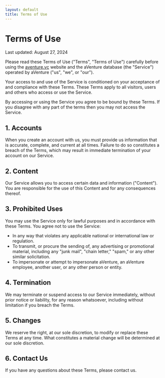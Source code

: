```yaml
---
layout: default
title: Terms of Use
---
```


# Terms of Use

Last updated: August 27, 2024

Please read these Terms of Use ("Terms", "Terms of Use") carefully before using the [aventure.vc](https://aventure.vc) website and the aVenture database (the "Service") operated by aVenture ("us", "we", or "our").

Your access to and use of the Service is conditioned on your acceptance of and compliance with these Terms. These Terms apply to all visitors, users and others who access or use the Service.

By accessing or using the Service you agree to be bound by these Terms. If you disagree with any part of the terms then you may not access the Service.

## 1. Accounts

When you create an account with us, you must provide us information that is accurate, complete, and current at all times. Failure to do so constitutes a breach of the Terms, which may result in immediate termination of your account on our Service.

## 2. Content

Our Service allows you to access certain data and information ("Content"). You are responsible for the use of this Content and for any consequences thereof.

## 3. Prohibited Uses

You may use the Service only for lawful purposes and in accordance with these Terms. You agree not to use the Service:
- In any way that violates any applicable national or international law or regulation.
- To transmit, or procure the sending of, any advertising or promotional material, including any "junk mail", "chain letter," "spam," or any other similar solicitation.
- To impersonate or attempt to impersonate aVenture, an aVenture employee, another user, or any other person or entity.

## 4. Termination

We may terminate or suspend access to our Service immediately, without prior notice or liability, for any reason whatsoever, including without limitation if you breach the Terms.

## 5. Changes

We reserve the right, at our sole discretion, to modify or replace these Terms at any time. What constitutes a material change will be determined at our sole discretion.

## 6. Contact Us

If you have any questions about these Terms, please contact us.
